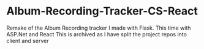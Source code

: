 # Album-Recording-Tracker-CS-React
Remake of the Album Recording tracker I made with Flask. This time with ASP.Net and React
This is archived as I have split the project repos into client and server
